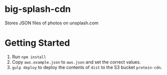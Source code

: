 # big-splash-cdn
Stores JSON files of photos on unsplash.com

# Getting Started

1. Run `npm install`
2. Copy `aws.example.json` to `aws.json` and set the correct values.
3. `gulp deploy` to deploy the contents of `dist` to the S3 bucket `protein-cdn`.
